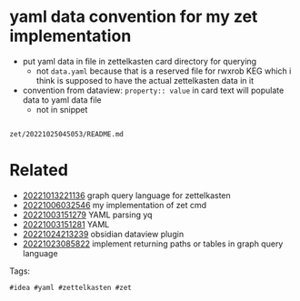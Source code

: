 # yaml data convention for my zet implementation

- put yaml data in file in zettelkasten card directory for querying
  - not `data.yaml` because that is a reserved file for rwxrob KEG which i think is supposed to have the actual zettelkasten data in it
- convention from dataview: `property:: value` in card text will populate data to yaml data file
  - not in snippet

```
```

` zet/20221025045053/README.md `

# Related

- [20221013221136](/zet/20221013221136/README.md) graph query language for zettelkasten
- [20221006032546](/zet/20221006032546/README.md) my implementation of zet cmd
- [20221003151279](/zet/20221003151279/README.md) YAML parsing yq
- [20221003151281](/zet/20221003151281/README.md) YAML
- [20221024213239](/zet/20221024213239/README.md) obsidian dataview plugin
- [20221023085822](/zet/20221023085822/README.md) implement returning paths or tables in graph query language

Tags:

    #idea #yaml #zettelkasten #zet
